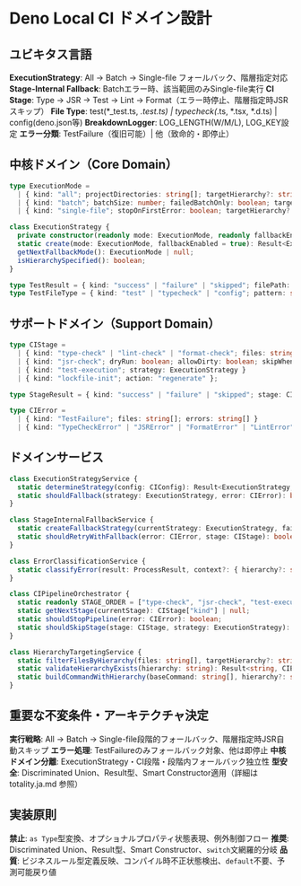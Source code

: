 # Deno Local CI ドメイン設計

## ユビキタス言語

**ExecutionStrategy**: All → Batch → Single-file フォールバック、階層指定対応
**Stage-Internal Fallback**: Batchエラー時、該当範囲のみSingle-file実行
**CI Stage**: Type → JSR → Test → Lint → Format（エラー時停止、階層指定時JSRスキップ）
**File Type**: test(*_test.ts, *.test.ts) | typecheck(*.ts, *.tsx, *.d.ts) | config(deno.json等)
**BreakdownLogger**: LOG_LENGTH(W/M/L), LOG_KEY設定
**エラー分類**: TestFailure（復旧可能）| 他（致命的・即停止）

## 中核ドメイン（Core Domain）

```typescript
type ExecutionMode =
  | { kind: "all"; projectDirectories: string[]; targetHierarchy?: string }
  | { kind: "batch"; batchSize: number; failedBatchOnly: boolean; targetHierarchy?: string }
  | { kind: "single-file"; stopOnFirstError: boolean; targetHierarchy?: string };

class ExecutionStrategy {
  private constructor(readonly mode: ExecutionMode, readonly fallbackEnabled: boolean) {}
  static create(mode: ExecutionMode, fallbackEnabled = true): Result<ExecutionStrategy, ValidationError>;
  getNextFallbackMode(): ExecutionMode | null;
  isHierarchySpecified(): boolean;
}

type TestResult = { kind: "success" | "failure" | "skipped"; filePath: string; /* ... */ };
type TestFileType = { kind: "test" | "typecheck" | "config"; pattern: string };
```

## サポートドメイン（Support Domain）

```typescript
type CIStage = 
  | { kind: "type-check" | "lint-check" | "format-check"; files: string[]; targetHierarchy?: string }
  | { kind: "jsr-check"; dryRun: boolean; allowDirty: boolean; skipWhenHierarchySpecified: boolean }
  | { kind: "test-execution"; strategy: ExecutionStrategy }
  | { kind: "lockfile-init"; action: "regenerate" };

type StageResult = { kind: "success" | "failure" | "skipped"; stage: CIStage; /* ... */ };

type CIError = 
  | { kind: "TestFailure"; files: string[]; errors: string[] }
  | { kind: "TypeCheckError" | "JSRError" | "FormatError" | "LintError" | "ConfigurationError" | "FileSystemError" | "HierarchyNotFoundError"; /* ... */ };
```

## ドメインサービス

```typescript
class ExecutionStrategyService {
  static determineStrategy(config: CIConfig): Result<ExecutionStrategy, ValidationError>;
  static shouldFallback(strategy: ExecutionStrategy, error: CIError): boolean;
}

class StageInternalFallbackService {
  static createFallbackStrategy(currentStrategy: ExecutionStrategy, failedBatch?): Result<ExecutionStrategy, ValidationError>;
  static shouldRetryWithFallback(error: CIError, stage: CIStage): boolean;
}

class ErrorClassificationService {
  static classifyError(result: ProcessResult, context?: { hierarchy?: string }): CIError;
}

class CIPipelineOrchestrator {
  static readonly STAGE_ORDER = ["type-check", "jsr-check", "test-execution", "lint-check", "format-check"];
  static getNextStage(currentStage): CIStage["kind"] | null;
  static shouldStopPipeline(error: CIError): boolean;
  static shouldSkipStage(stage: CIStage, strategy: ExecutionStrategy): boolean;
}

class HierarchyTargetingService {
  static filterFilesByHierarchy(files: string[], targetHierarchy?: string): string[];
  static validateHierarchyExists(hierarchy: string): Result<string, CIError>;
  static buildCommandWithHierarchy(baseCommand: string[], hierarchy?: string): string[];
}
```

## 重要な不変条件・アーキテクチャ決定

**実行戦略**: All → Batch → Single-file段階的フォールバック、階層指定時JSR自動スキップ
**エラー処理**: TestFailureのみフォールバック対象、他は即停止
**中核ドメイン分離**: ExecutionStrategy・CI段階・段階内フォールバック独立性
**型安全**: Discriminated Union、Result型、Smart Constructor適用（詳細は totality.ja.md 参照）

## 実装原則

**禁止**: `as Type`型変換、オプショナルプロパティ状態表現、例外制御フロー 
**推奨**: Discriminated Union、Result型、Smart Constructor、`switch`文網羅的分岐 
**品質**: ビジネスルール型定義反映、コンパイル時不正状態検出、`default`不要、予測可能戻り値
